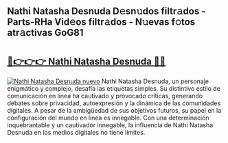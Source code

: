 ## Nathi Natasha Desnuda D𝚎sn𝚞dos filtr𝚊dos - Parts-RHa Vid𝚎os filtr𝚊dos - N𝚞evas f𝚘tos atr𝚊ctivas GoG81

# <h2><a href="http://mb9enz9.tromn.icu/?c=Nathi+Natasha+Desnuda">🔗👉👉👉 Nathi Natasha Desnuda 🔗🔗</a></h2>

[![Nathi Natasha Desnuda nuevo](https://i.imgur.com/pEAQMta.gif)](http://mb9enz9.tromn.icu/?c=Nathi+Natasha+Desnuda)
Nathi Natasha Desnuda, un personaje enigmático y complejo, desafía las etiquetas simples. Su distintivo estilo de comunicación en línea ha cautivado y provocado críticas, generando debates sobre privacidad, autoexpresión y la dinámica de las comunidades digitales. A pesar de la ambigüedad de sus objetivos futuros, su papel en la configuración del mundo en línea es innegable. Con una determinación inquebrantable y un cautivador innegable, la influencia de Nathi Natasha Desnuda en los medios digitales no tiene límites.
